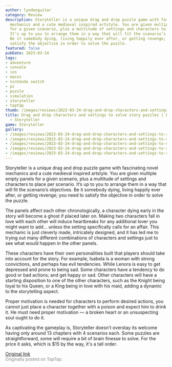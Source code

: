 ```yaml
---
author: lyndonguitar
category: Review
description: Storyteller is a unique drag and drop puzzle game with fascinating novel
  mechanics and a cute medieval inspired artstyle. You are given multiple empty panels
  for a given scenario, plus a multitude of settings and characters to place per scenario.
  It’s up to you to arrange them in a way that will fit the scenario’s objectives.
  Be it somebody dying, living happily ever after, or getting revenge; you need to
  satisfy the objective in order to solve the puzzle.
featured: false
pubDate: 2023-03-24
tags:
- adventure
- console
- ios
- macos
- nintendo switch
- pc
- puzzle
- simulation
- storyteller
- taptap
thumb: /images/reviews/2023-03-24-drag-and-drop-characters-and-settings-to-solve-story-puzzles--first-impressions---storyte-0.avif
title: Drag and drop characters and settings to solve story puzzles | First Impressions
  - Storyteller
game: Storyteller
gallery:
- /images/reviews/2023-03-24-drag-and-drop-characters-and-settings-to-solve-story-puzzles--first-impressions---storyte-0.avif
- /images/reviews/2023-03-24-drag-and-drop-characters-and-settings-to-solve-story-puzzles--first-impressions---storyte-1.avif
- /images/reviews/2023-03-24-drag-and-drop-characters-and-settings-to-solve-story-puzzles--first-impressions---storyte-2.avif
- /images/reviews/2023-03-24-drag-and-drop-characters-and-settings-to-solve-story-puzzles--first-impressions---storyte-3.avif
- /images/reviews/2023-03-24-drag-and-drop-characters-and-settings-to-solve-story-puzzles--first-impressions---storyte-4.avif
---
```

Storyteller is a unique drag and drop puzzle game with fascinating novel mechanics and a cute medieval inspired artstyle. You are given multiple empty panels for a given scenario, plus a multitude of settings and characters to place per scenario. It’s up to you to arrange them in a way that will fit the scenario’s objectives. Be it somebody dying, living happily ever after, or getting revenge; you need to satisfy the objective in order to solve the puzzle.

The panels affect each other chronologically, a character dying early in the story will become a ghost if placed later on. Making two characters fall in love with each other will induce heartbreaks for any additional lover you might want to add… unless the setting specifically calls for an affair. This mechanic is just cleverly made, intricately designed, and it has led me to trying out many different combinations of characters and settings just to see what would happen in the other panels.

These characters have their own personalities built that players should take into account for the story. For example, Isabela is a woman with strong convictions, and perhaps has evil tendencies. While Lenora is easy to get depressed and prone to being sad. Some characters have a tendency to do good or bad actions; and get happy or sad. Other characters will have a starting disposition to one of the other characters, such as the Knight being loyal to his Queen, or a King being in love with his maid, adding a dynamic to the storytelling aspect.

Proper motivation is needed for characters to perform desired actions, you cannot just place a character together with a poison and expect him to drink it. He must need proper motivation — a broken heart or an unsuspecting soul ought to do it.

As captivating the gameplay is, Storyteller doesn’t overstay its welcome having only around 13 chapters with 4 scenarios each. Some puzzles are straightforward, some will require a bit of brain finesse to solve. For the price it asks, which is $15 by the way, it's a tall order.

[Original link](https://www.taptap.io/post/4883548)<br><span style="font-size: 0.95em; color: #888;">Originally posted on TapTap.</span>